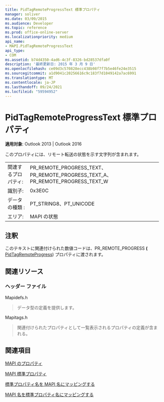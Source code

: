 ```yaml
---
title: PidTagRemoteProgressText 標準プロパティ
manager: soliver
ms.date: 03/09/2015
ms.audience: Developer
ms.topic: reference
ms.prod: office-online-server
ms.localizationpriority: medium
api_name:
- MAPI.PidTagRemoteProgressText
api_type:
- COM
ms.assetid: b74d4350-4ad6-4c3f-8326-bd28537dfa0f
description: '最終更新日: 2015 年 3 月 9 日'
ms.openlocfilehash: ce09d3c570828ecc438b98f7f7b5e46fe24e3515
ms.sourcegitcommit: a1d9041c20256616c9c183f7d1049142a7ac6991
ms.translationtype: MT
ms.contentlocale: ja-JP
ms.lasthandoff: 09/24/2021
ms.locfileid: "59594952"
---
```

# <a name="pidtagremoteprogresstext-canonical-property"></a>PidTagRemoteProgressText 標準プロパティ

  
  
**適用対象**: Outlook 2013 | Outlook 2016 
  
このプロパティには、リモート転送の状態を示す文字列が含まれます。
  
|||
|:-----|:-----|
|関連するプロパティ:  <br/> |PR_REMOTE_PROGRESS_TEXT、PR_REMOTE_PROGRESS_TEXT_A、PR_REMOTE_PROGRESS_TEXT_W  <br/> |
|識別子:  <br/> |0x3E0C  <br/> |
|データの種類 :   <br/> |PT_STRING8、PT_UNICODE  <br/> |
|エリア:  <br/> |MAPI の状態  <br/> |
   
## <a name="remarks"></a>注釈

このテキストに関連付けられた数値コードは、PR_REMOTE_PROGRESS **(** [PidTagRemoteProgress](pidtagremoteprogress-canonical-property.md)) プロパティに渡されます。
  
## <a name="related-resources"></a>関連リソース

### <a name="header-files"></a>ヘッダー ファイル

Mapidefs.h
  
> データ型の定義を提供します。
    
Mapitags.h
  
> 関連付けられたプロパティとして一覧表示されるプロパティの定義が含まれる。
    
## <a name="see-also"></a>関連項目



[MAPI のプロパティ](mapi-properties.md)
  
[MAPI 標準プロパティ](mapi-canonical-properties.md)
  
[標準プロパティ名を MAPI 名にマッピングする](mapping-canonical-property-names-to-mapi-names.md)
  
[MAPI 名を標準プロパティ名にマッピングする](mapping-mapi-names-to-canonical-property-names.md)


